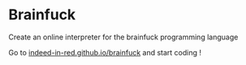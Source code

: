 # Brainfuck
Create an online interpreter for the brainfuck programming language

Go to [indeed-in-red.github.io/brainfuck](https://indeed-in-red.github.io/brainfuck) and start coding !
